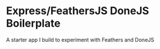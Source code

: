 # Express/FeathersJS DoneJS Boilerplate

A starter app I build to experiment with Feathers and DoneJS
